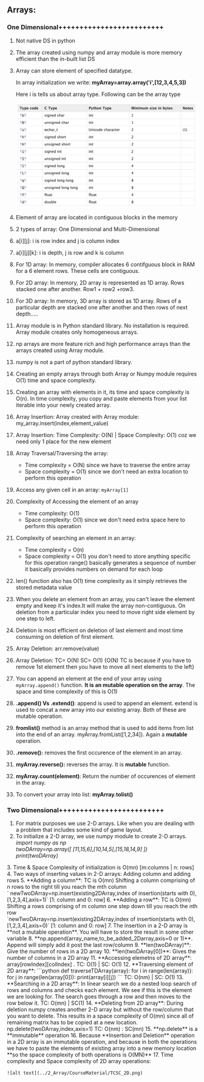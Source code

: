 ## Arrays:

### One Dimensional+++++++++++++++++++++++++

1. Not native DS in python
2. The array created using numpy and array module is more memory efficient than the in-built list DS
3. Array can store element of specified datatype.

    In array initialization we write: **myArray=array.array('i',[12,3,4,5,3])**
    
    Here i is tells us about array type. Following can be the array type

   ![alt text](../2_Array/CourseMaterial/array+module+.png)

4. Element of array are located in contiguous blocks in the memory
5. 2 types of array: One Dimensional and Multi-Dimensional
6. a[i][j]: i is row index and j is column index
7. a[i][j][k]: i is depth, j is row and k is column
8. For 1D array: In memory, compiler allocates 6 contifguous block in RAM for a 6 element rows. These cells are contiguous.
9. For 2D array: In memory, 2D array is represented as 1D array. Rows stacked one after another. Row1 + row2 +row3. 
10. For 3D array: In memory, 3D array is stored as 1D array. Rows of a particular depth are stacked one after another and then rows of next depth.....
11. Array module is in Python standard library. No installation is required. Array module creates only homogeneous arrays.
12. np arrays are more feature rich and high performance arrays than the arrays created using Array module.
13. numpy is not a part of python standard library.
14. Creating an empty arrays through both Array or Numpy module requires O(1) time and space complexity. 
15. Creating an array with elements in it, its time and space complexity is O(n). In time complexity, you copy and paste elements from your list iterable into your newly created array.
16. Array Insertion: Array created with Array module: my_array.insert(index,element_value)
17. Array Insertion: Time Complexity: O(N) | Space Complexity: O(1) coz we need only 1 place for the new element
18. Array Traversal/Traversing the array: <br>
       - Time complexity = O(N)              since we have to traverse the entire array
       - Space complexity = O(1)             since we don't need an extra location to perform this operation
19. Access any given cell in an array: `myArray[1]`
20. Complexity of Accessing the element of an array
    - Time complexity: O(1)               
    - Space complexity: O(1)                  since we don't need extra space here to perform this operation
21. Complexity of searching an element in an array:
    - Time complexity = O(n)
    - Space complexity = O(1)             you don't need to store anything specific for this operation
    range() basically generates a sequence of number it basically provides numbers on demand for each loop
22. len() function also has O(1) time complexity as it simply retrieves the stored metadata value
23. When you delete an element from an array, you can't leave the element empty and keep it's index.It will make the array non-contiguous.
     On deletion from a particular index you need to move right side element by one step to left.
24. Deletion is most efficient on deletion of last element and most time consuming on deletion of first element.
25. Array Deletion: arr.remove(value)
26. Array Deletion: TC= O(N) SC= O(1)  {O(N) TC is because if you have to remove 1st element then you have to move all next elements to the left}
27. You can append an element at the end of your array using `myArray.append()` function. **It is an mutable operation on the array**. The space and time complexity of this is O(1)
28. **.append() Vs .extend()**: append is used to append an element. extend is used to concat a new array into our existing array. Both of these are mutable operation.
29. **fromlist()** method is an array method that is used to add items from list into the end of an array. myArray.fromList([1,2,34]). Again a **mutable** operation.
30. **.remove():** removes the first occurence of the element in an array.
31. **myArray.reverse():** reverses the array. It is **mutable** function.
32.  **myArray.count(element)**: Return the number of occurences of element in the array.
33. To convert your array into list: **myArray.tolist()**

### Two Dimensional+++++++++++++++++++++++++
1.  For matrix purposes we use 2-D arrays. Like when you are dealing with a problem that includes some kind of game layout.
2.  To initialize a 2-D array, we use numpy module to create 2-D arrays.<br><i>
        import numpy as np
<br>    twoDArray=np.array([ [11,15,6],[10,14,5],[15,18,14,9] ])
<br>        print(twoDArray)
</i>
3.  Time & Space Complexity of initialization is O(mn) [m:columns | n: rows]
4.  Two ways of inserting values in 2-D arrays: Adding column and adding rows
5.  **Adding a column**: TC is O(mn) Shifting a column comprising of n rows to the right till you reach the mth column
<br>       ` newTwoDArray=np.insert(existing2DArray,index of insertion(starts with 0),[1,2,3,4],axis=1)`  [1: column and 0: row]
6. **Adding a row**: TC is O(mn) Shifting a rows comprising of m column one step down till you reach the nth row 
<br>        `newTwoDArray=np.insert(existing2DArray,index of insertion(starts with 0),[1,2,3,4],axis=0)`  [1: column and 0: row]
7.  The insertion in a 2-D array is **not a mutable operation**. You will have to store the result in some other variable
8.  **np.append(array_name,to_be_added_2Darray,axis=0 or 1)**. Append will simply add it post the last row/column
9. **len(twoDArray)**: Give the number of rows in a 2D array
10. **len(twoDArray[0])**: Gives the number of columns in a 2D array
11.  **Accessing elemetns of 2D array**: array[rowIndex][colIndex] . TC: O(1) | SC: O(1)
12. **Traversing element of 2D array**: 
    ```python
                def traverseTDArray(array):
                    for i in range(len(array)):
                        for j in range(len(array[0])):
                            print(array[i][j])
    ```
        TC: O(nm)   |   SC: O(1)
13. **Searching in a 2D array**: In linear search we do a nested loop search of rows and columns and checks each element. We see if this is the element we are looking for. The search goes through a row and then moves to the row below it.          TC: O(mn)    | SC(1)
14. **Deleting from 2D array**: During deletion numpy creates another 2-D array but without the row/column that you want to delete. This results in a space complexity of O(mn) since all of remaining matrix has to be copied at a new location.
                             np.delete(twoDArray,index,axis=1)           TC: O(nm) : SC(mn)
15. **np.delete** is a **immutable** operation
16. Because **Insertion and Deletion** operation in a 2D array is an immutable operation, and because in both the operations we have to paste the elements of existing array into a new memory location **so the space complexity of both operations is O(MN)**
17. Time complexity and Space complexity of 2D array operations: 
<br>

    ![alt text](../2_Array/CourseMaterial/TCSC_2D.png)